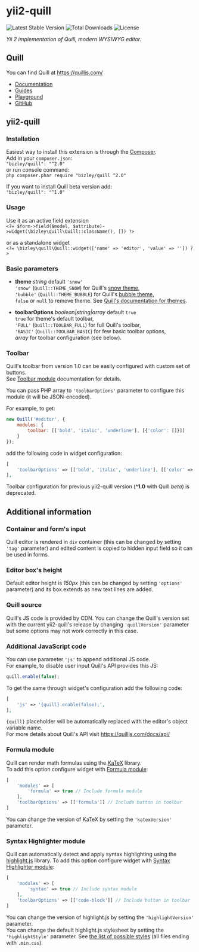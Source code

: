 # yii2-quill

![Latest Stable Version](https://img.shields.io/packagist/v/bizley/quill.svg)
![Total Downloads](https://img.shields.io/packagist/dt/bizley/quill.svg)
![License](https://img.shields.io/packagist/l/bizley/quill.svg)

*Yii 2 implementation of Quill, modern WYSIWYG editor.*

## Quill

You can find Quill at https://quilljs.com/  
- [Documentation](https://quilljs.com/docs/quickstart/)
- [Guides](https://quilljs.com/guides/why-quill/)
- [Playground](https://quilljs.com/playground/)
- [GitHub](https://github.com/quilljs/quill)

## yii2-quill

### Installation

Easiest way to install this extension is through the [Composer](https://getcomposer.org).  
Add in your `composer.json`:  
`"bizley/quill": "^2.0"`  
or run console command:  
`php composer.phar require "bizley/quill ^2.0"`

If you want to install Quill beta version add:  
`"bizley/quill": "^1.0"`

### Usage

Use it as an active field extension  
`<?= $form->field($model, $attribute)->widget(\bizley\quill\Quill::className(), []) ?>`

or as a standalone widget  
`<?= \bizley\quill\Quill::widget(['name' => 'editor', 'value' => '']) ?>`

### Basic parameters

 - **theme** *string* default `'snow'`  
   `'snow'` (`Quill::THEME_SNOW`) for Quill's [snow theme](https://quilljs.com/docs/themes/#snow),  
   `'bubble'` (`Quill::THEME_BUBBLE`) for Quill's [bubble theme](https://quilljs.com/docs/themes/#bubble),  
   `false` or `null` to remove theme.
   See [Quill's documentation for themes](https://quilljs.com/docs/themes/).

 - **toolbarOptions** *boolean|string|array* default `true`  
   `true` for theme's default toolbar,  
   `'FULL'` (`Quill::TOOLBAR_FULL`) for full Quill's toolbar,  
   `'BASIC'` (`Quill::TOOLBAR_BASIC`) for few basic toolbar options,  
   *array* for toolbar configuration (see below).  

### Toolbar

Quill's toolbar from version 1.0 can be easily configured with custom set of buttons.  
See [Toolbar module](https://quilljs.com/docs/modules/toolbar/) documentation for details.

You can pass PHP array to `'toolbarOptions'` parameter to configure this module (it will be JSON-encoded).

For example, to get:

```js
new Quill('#editor', {
    modules: {
        toolbar: [['bold', 'italic', 'underline'], [{'color': []}]]
    }
});
```

add the following code in widget configuration:

```php
[
    'toolbarOptions' => [['bold', 'italic', 'underline'], [['color' => []]]],
],
```

Toolbar configuration for previous yii2-quill version (**^1.0** with Quill *beta*) is deprecated.

## Additional information

### Container and form's input

Quill editor is rendered in `div` container (this can be changed by setting `'tag'` parameter) 
and edited content is copied to hidden input field so it can be used in forms.

### Editor box's height

Default editor height is *150px* (this can be changed by setting `'options'` parameter) and 
its box extends as new text lines are added.

### Quill source

Quill's JS code is provided by CDN. You can change the Quill's version set with the current yii2-quill's 
release by changing `'quillVersion'` parameter but some options may not work correctly in this case.

### Additional JavaScript code

You can use parameter `'js'` to append additional JS code.  
For example, to disable user input Quill's API provides this JS:

```js
quill.enable(false);
```

To get the same through widget's configuration add the following code:

```php
[
    'js' => '{quill}.enable(false);',
],
```

`{quill}` placeholder will be automatically replaced with the editor's object variable name.  
For more details about Quill's API visit https://quilljs.com/docs/api/

### Formula module

Quill can render math formulas using the [KaTeX](https://khan.github.io/KaTeX/) library.  
To add this option configure widget with [Formula module](https://quilljs.com/docs/modules/formula/):

```php
[
    'modules' => [
        'formula' => true // Include formula module
    ],
    'toolbarOptions' => [['formula']] // Include button in toolbar
]
```

You can change the version of KaTeX by setting the `'katexVersion'` parameter.

### Syntax Highlighter module

Quill can automatically detect and apply syntax highlighting using the [highlight.js](https://highlightjs.org/) library.
To add this option configure widget with [Syntax Highlighter module](https://quilljs.com/docs/modules/syntax/):

```php
[
    'modules' => [
        'syntax' => true // Include syntax module
    ],
    'toolbarOptions' => [['code-block']] // Include button in toolbar
]
```

You can change the version of highlight.js by setting the `'highlightVersion'` parameter.  
You can change the default highlight.js stylesheet by setting the `'highlightStyle'` parameter. 
See [the list of possible styles](https://github.com/isagalaev/highlight.js/tree/master/src/styles) (all files ending with `.min.css`).
